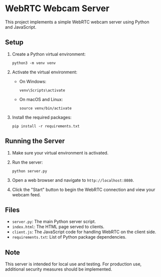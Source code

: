 # WebRTC Webcam Server

This project implements a simple WebRTC webcam server using Python and JavaScript.

## Setup

1. Create a Python virtual environment:

   ```
   python3 -m venv venv
   ```

2. Activate the virtual environment:

   - On Windows:
     ```
     venv\Scripts\activate
     ```
   - On macOS and Linux:
     ```
     source venv/bin/activate
     ```

3. Install the required packages:
   ```
   pip install -r requirements.txt
   ```

## Running the Server

1. Make sure your virtual environment is activated.

2. Run the server:

   ```
   python server.py
   ```

3. Open a web browser and navigate to `http://localhost:8080`.

4. Click the "Start" button to begin the WebRTC connection and view your webcam feed.

## Files

- `server.py`: The main Python server script.
- `index.html`: The HTML page served to clients.
- `client.js`: The JavaScript code for handling WebRTC on the client side.
- `requirements.txt`: List of Python package dependencies.

## Note

This server is intended for local use and testing. For production use, additional security measures should be implemented.
